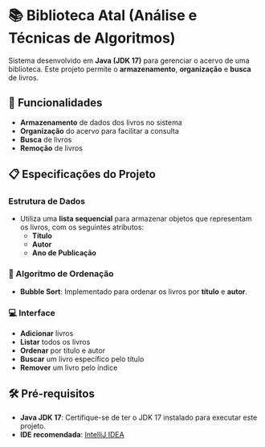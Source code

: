 
# 📚 Biblioteca Atal (Análise e Técnicas de Algoritmos)

Sistema desenvolvido em **Java (JDK 17)** para gerenciar o acervo de uma biblioteca. Este projeto permite o **armazenamento**, **organização** e **busca** de livros.

## 🚀 Funcionalidades

- **Armazenamento** de dados dos livros no sistema
- **Organização** do acervo para facilitar a consulta
- **Busca** de livros
- **Remoção** de livros

## 📋 Especificações do Projeto

### Estrutura de Dados

- Utiliza uma **lista sequencial** para armazenar objetos que representam os livros, com os seguintes atributos:
  - **Título** 
  - **Autor**
  - **Ano de Publicação**

### 🔄 Algoritmo de Ordenação

- **Bubble Sort**: Implementado para ordenar os livros por **título** e **autor**.

### 💻 Interface

  - **Adicionar** livros 
  - **Listar** todos os livros
  - **Ordenar** por título e autor
  - **Buscar** um livro específico pelo título
  - **Remover** um livro pelo índice

## 🛠️ Pré-requisitos

- **Java JDK 17**: Certifique-se de ter o JDK 17 instalado para executar este projeto.
- **IDE recomendada**: [IntelliJ IDEA](https://www.jetbrains.com/idea/) 
